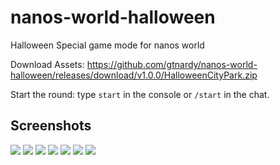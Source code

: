 # nanos-world-halloween
Halloween Special game mode for nanos world

Download Assets: https://github.com/gtnardy/nanos-world-halloween/releases/download/v1.0.0/HalloweenCityPark.zip

Start the round: type `start` in the console or `/start` in the chat.

## Screenshots

![](https://i.imgur.com/4t9A4C9.png)
![](https://i.imgur.com/OV0qE9s.png)
![](https://i.imgur.com/MFJ3RYt.png)
![](https://i.imgur.com/GG4FZVq.png)
![](https://i.imgur.com/fYyHP7u.png)
![](https://i.imgur.com/svRg0di.png)
![](https://i.imgur.com/jBiOWBr.png)

